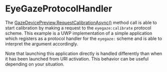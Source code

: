 # EyeGazeProtocolHandler

The [GazeDevicePreview.RequestCalibrationAsync()](https://docs.microsoft.com/en-us/uwp/api/windows.devices.input.preview.gazedevicepreview.requestcalibrationasync?view=winrt-19041)
method call is able to start calibration by making a request to the `eyegaze:calibrate` protocol
scheme. This example is a UWP implementation of a simple application which registers as a 
protocol handler for the `eyegaze:` scheme and is able to interpret the argument accordingly.

Note that launching this application directly is handled differently than when
it has been launched from URI activation. This behavior can be useful depending on
your situation.